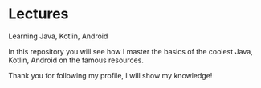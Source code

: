 # Lectures
Learning Java, Kotlin, Android

In this repository you will see how I master the basics of the coolest Java, Kotlin, Android on the famous resources.

Thank you for following my profile, I will show my knowledge!
